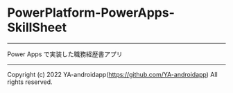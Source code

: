 # PowerPlatform-PowerApps-SkillSheet

---

Power Apps で実装した職務経歴書アプリ

---

Copyright (c) 2022 YA-androidapp(https://github.com/YA-androidapp) All rights reserved.
